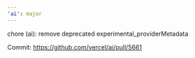 ```yaml
---
'ai': major
---
```


chore (ai): remove deprecated experimental_providerMetadata

Commit: https://github.com/vercel/ai/pull/5661
